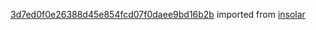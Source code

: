 [3d7ed0f0e26388d45e854fcd07f0daee9bd16b2b](https://github.com/insolar/insolar/commit/3d7ed0f0e26388d45e854fcd07f0daee9bd16b2b) imported from [insolar](https://github.com/insolar/insolar)
